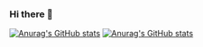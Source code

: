 ### Hi there 👋

[![Anurag's GitHub stats](https://github-readme-stats.vercel.app/api?username=herrnesto)](https://github.com/herrnesto/github-readme-stats)
[![Anurag's GitHub stats](
https://github-readme-stats.vercel.app/api/top-langs/?username=herrnesto&theme=dark&layout=compact&langs_count=20&hide_title=true)](https://github.com/herrnesto/github-readme-stats)

<!--

beispiele

https://github.com/UsamaSarwar/UsamaSarwar#readme
https://medium.com/analytics-vidhya/7-tips-to-make-your-github-profile-better-3913971c357d

**herrnesto/herrnesto** is a ✨ _special_ ✨ repository because its `README.md` (this file) appears on your GitHub profile.

Here are some ideas to get you started:

- 🔭 I’m currently working on ...
- 🌱 I’m currently learning ...
- 👯 I’m looking to collaborate on ...
- 🤔 I’m looking for help with ...
- 💬 Ask me about ...
- 📫 How to reach me: ...
- 😄 Pronouns: ...
- ⚡ Fun fact: ...
-->
